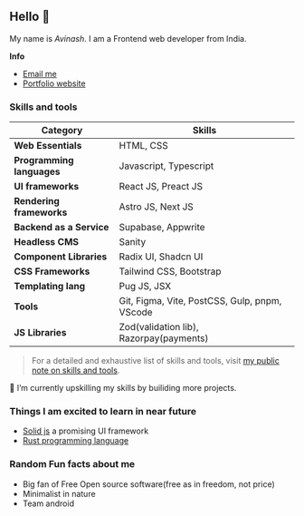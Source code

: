 ## Hello 👋

My name is _Avinash_. I am a Frontend web developer from India.

**Info**

-   [Email me](mailto:alvs.codee@slmail.me)
-   [Portfolio website](https://alvs.dev)

### Skills and tools

| Category                  | Skills                                        |
| ------------------------- | --------------------------------------------- |
| **Web Essentials**        | HTML, CSS                                     |
| **Programming languages** | Javascript, Typescript                        |
| **UI frameworks**         | React JS, Preact JS                           |
| **Rendering frameworks**  | Astro JS, Next JS                             |
| **Backend as a Service**  | Supabase, Appwrite                            |
| **Headless CMS**          | Sanity                                        |
| **Component Libraries**   | Radix UI, Shadcn UI                           |
| **CSS Frameworks**        | Tailwind CSS, Bootstrap                       |
| **Templating lang**       | Pug JS, JSX                                   |
| **Tools**                 | Git, Figma, Vite, PostCSS, Gulp, pnpm, VScode |
| **JS Libraries**          | Zod(validation lib), Razorpay(payments)       |

> For a detailed and exhaustive list of skills and tools, visit [my public note on skills and tools](https://alvs.dev/notes/skills-and-tools/).

🌱 I’m currently upskilling my skills by builiding more projects.

### Things I am excited to learn in near future

-   [Solid js](https://solidjs.com/) a promising UI framework
-   [Rust programming language](https://rust-lang.org/)

### Random Fun facts about me

-   Big fan of Free Open source software(free as in freedom, not price)
-   Minimalist in nature
-   Team android
